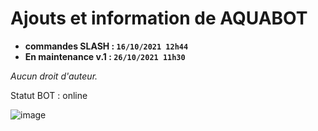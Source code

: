 # Ajouts et information de AQUABOT

* **commandes SLASH : `16/10/2021 12h44`**
* **En maintenance v.1 : `26/10/2021 11h30`**



*Aucun droit d'auteur.*


Statut BOT : 	online

![image](https://user-images.githubusercontent.com/80778992/138871433-76ff4634-a945-430a-8e82-5be31f7449e8.png)
